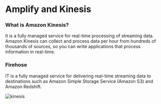 # Amplify and Kinesis

### What is Amazon Kinesis?

It is a fully managed service for real-time processing of streaming data. Amazon Kinesis can 
collect and process data per hour from hundreds of thousands of sources, so you can write applications that process 
information in real-time.

### Firehose

IT is a fully managed service for delivering real-time streaming data to destinations such as Amazon Simple Storage Service (Amazon S3) and Amazon Redshift.

![kinesis](https://d2908q01vomqb2.cloudfront.net/1b6453892473a467d07372d45eb05abc2031647a/2020/11/18/sns1-972x1024.jpg)